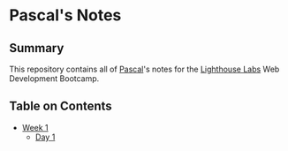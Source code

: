 # Pascal's Notes

## Summary 

This repository contains all of [Pascal](https://github.com/Commoddity)'s notes for the [Lighthouse Labs](https://www.lighthouselabs.ca/) Web Development Bootcamp.

## Table on Contents
* [Week 1](/Week-1)
  * [Day 1](/Week-1/Day-1)